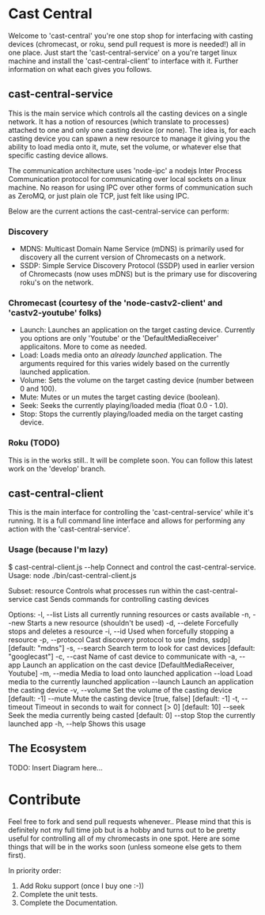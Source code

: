 # Cast Central
Welcome to 'cast-central' you're one stop shop for interfacing with casting devices (chromecast, or roku, send pull request is more is needed!) all in one place.  Just start the 'cast-central-service' on a you're target linux machine and install the 'cast-central-client' to interface with it.  Further information on what each gives you follows.

## cast-central-service
This is the main service which controls all the casting devices on a single network.  It has a notion of resources (which translate to processes) attached to one and only one casting device (or none).  The idea is, for each casting device you can spawn a new resource to manage it giving you the ability to load media onto it, mute, set the volume, or whatever else that specific casting device allows.

The communication architecture uses 'node-ipc' a nodejs Inter Process Communication protocol for communicating over local sockets on a linux machine.  No reason for using IPC over other forms of communication such as ZeroMQ, or just plain ole TCP, just felt like using IPC.

Below are the current actions the cast-central-service can perform:
### Discovery
- MDNS: Multicast Domain Name Service (mDNS) is primarily used for discovery all the current version of Chromecasts on a network.
- SSDP: Simple Service Discovery Protocol (SSDP) used in earlier version of Chromecasts (now uses mDNS) but is the primary use for discovering roku's on the network.

### Chromecast (courtesy of the 'node-castv2-client' and 'castv2-youtube' folks)
- Launch: Launches an application on the target casting device.  Currently you options are only 'Youtube' or the 'DefaultMediaReceiver' applicaitons.  More to come as needed.
- Load: Loads media onto an *already launched* application.  The arguments required for this varies widely based on the currently launched application.
- Volume: Sets the volume on the target casting device (number between 0 and 100).
- Mute: Mutes or un mutes the target casting device (boolean).
- Seek: Seeks the currently playing/loaded media (float 0.0 - 1.0).
- Stop: Stops the currently playing/loaded media on the target casting device.

### Roku (TODO)
This is in the works still.. It will be complete soon.  You can follow this latest work on the 'develop' branch.

## cast-central-client
This is the main interface for controlling the 'cast-central-service' while it's running.  It is a full command line interface and allows for performing any action with the 'cast-central-service'.

### Usage (because I'm lazy)
$ cast-central-client.js --help
Connect and control the cast-central-service.
Usage: node ./bin/cast-central-client.js <subset> <options>

Subset:
  resource	Controls what processes run within the cast-central-service
  cast		Sends commands for controlling casting devices

Options:
  -l, --list      Lists all currently running resources or casts available
  -n, --new       Starts a new resource (shouldn't be used)
  -d, --delete    Forcefully stops and deletes a resource
  -i, --id        Used when forcefully stopping a resource
  -p, --protocol  Cast discovery protocol to use [mdns, ssdp]                               [default: "mdns"]
  -s, --search    Search term to look for cast devices                                      [default: "googlecast"]
  -c, --cast      Name of cast device to communicate with
  -a, --app       Launch an application on the cast device [DefaultMediaReceiver, Youtube]
  -m, --media     Media to load onto launched application
  --load          Load media to the currently launched application
  --launch        Launch an application the casting device
  -v, --volume    Set the volume of the casting device                                      [default: -1]
  --mute          Mute the casting device [true, false]                                     [default: -1]
  -t, --timeout   Timeout in seconds to wait for connect [> 0]                              [default: 10]
  --seek          Seek the media currently being casted                                     [default: 0]
  --stop          Stop the currently launched app
  -h, --help      Shows this usage

## The Ecosystem
TODO: Insert Diagram here...

# Contribute
Feel free to fork and send pull requests whenever.. Please mind that this is definitely not my full time job but is a hobby and turns out to be pretty useful for controlling all of my chromecasts in one spot.  Here are some things that will be in the works soon (unless someone else gets to them first).

In priority order:
1. Add Roku support (once I buy one :-))
2. Complete the unit tests.
3. Complete the Documentation.
